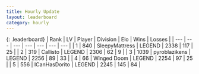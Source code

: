 ```yaml
---
title: Hourly Update
layout: leaderboard
category: hourly
---
```


{: .leaderboard}
| Rank | LV | Player | Division | Elo | Wins | Losses |
| --- | --- | --- | --- | --- | --- | --- |
| <span data-change="0">1</span> | 840 | <span title="ID: 153129">SleepyMattress</span> | LEGEND | <span data-change="-16">2338</span> | <span data-change="0">117</span> | <span data-change="1">25</span> |
| <span data-change="0">2</span> | 319 | <span title="ID: 619928">Callisto</span> | LEGEND | <span data-change="0">2306</span> | <span data-change="0">62</span> | <span data-change="0">9</span> |
| <span data-change="0">3</span> | 1039 | <span title="ID: 143220">pyroblazikens</span> | LEGEND | <span data-change="0">2256</span> | <span data-change="0">89</span> | <span data-change="0">33</span> |
| <span data-change="0">4</span> | 66 | <span title="ID: 744396">Winged Doom</span> | LEGEND | <span data-change="0">2254</span> | <span data-change="0">97</span> | <span data-change="0">25</span> |
| <span data-change="0">5</span> | 556 | <span title="ID: 415713">ICanHasDorito</span> | LEGEND | <span data-change="0">2245</span> | <span data-change="0">145</span> | <span data-change="0">84</span> |